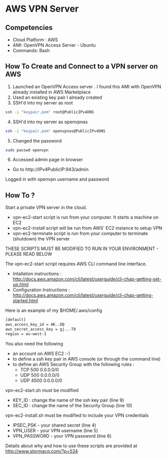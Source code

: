 # AWS VPN Server

Competencies
-------

- Cloud Platform : AWS 
- AMI: OpenVPN Access Server - Ubuntu 
- Commands: Bash 

How To Create and Connect to a VPN server on AWS
-----------

1. Launched an OpenVPN Access server . I found this AMI with OpenVPN already installed in AWS Marketplace 
2. Used an existing key pair I already created  
3. SSH'd into my server as root 
```bash
ssh -i "keypair.pem" root@PublicIPv4DNS 
```
4. SSH'd into my server as openvpnas 
```bash
ssh -i "keypair.pem" openvpnas@PublicIPv4DNS
```
5. Changed the password  
```bash
sudo passwd openvpn 
```
6. Accessed admin page in browser 
- Go to http://IPv4PublicIP:943/admin 

Logged in with openvpn username and password 

How To ?
--------
  
Start a private VPN server in the cloud. 

- vpn-ec2-start script is run from your computer.  It starts a machine on EC2
- vpn-ec2-install script will be run from AWS' EC2 instance to setup VPN
- vpn-ec2-terminate script is run from your computer to terminate (shutdown) the VPN server

THESE SCRIPTS MUST BE MODIFIED TO RUN IN YOUR ENVIRONMENT - PLEASE READ BELOW

The vpn-ec2-start script requires AWS CLI command line interface.
- Intallation instructions : http://docs.aws.amazon.com/cli/latest/userguide/cli-chap-getting-set-up.html
- Configuration Instructions : http://docs.aws.amazon.com/cli/latest/userguide/cli-chap-getting-started.html

Here is an example of my $HOME/.aws/config
```bash
[default]
aws_access_key_id = AK..OQ
aws_secret_access_key = gj...T8
region = eu-west-1
```

You also need the following 

- an account on AWS EC2 :-)
- to define a ssh key pair in AWS console (or through the command line)
- to define an AWS Security Group with the following rules :
  - TCP 500 0.0.0.0/0
  - UDP 500 0.0.0.0/0
  - UDP 4500 0.0.0.0/0

vpn-ec2-start.sh must be modified 

- KEY_ID : change the name of the ssh key pair (line 9)
- SEC_ID : change the name of the Security Group (line 10)

vpn-ec2-install.sh must be modified to include your VPN credentials 

- IPSEC_PSK - your shared secret (line 4)
- VPN_USER - your VPN username (line 5)
- VPN_PASSWORD - your VPN password (line 6)

Details about why and how to use these scripts are provided at http://www.stormacq.com/?p=534
